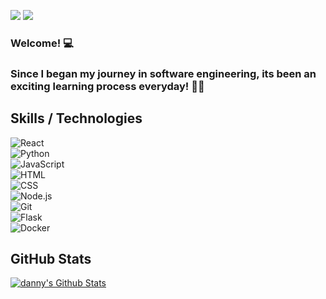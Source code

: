 <a href="mailto:pongdaniel17@gmail.com"><img src="https://img.shields.io/badge/-Gmail-D14836?style=flat&logo=Gmail&logoColor=white"/></a>
<a href="https://www.linkedin.com/in/danielpong/"><img src="https://img.shields.io/badge/-Lets%20Link-0077B5?style=flat&logo=Linkedin&logoColor=white"/></a>

### Welcome! 💻

### Since I began my journey in software engineering, its been an exciting learning process everyday! 👨‍💻

## Skills / Technologies

![React](https://img.shields.io/badge/-React-000000?style=flat&logo=react)\
![Python](https://img.shields.io/badge/-Python-000000?style=flat&logo=python)\
![JavaScript](https://img.shields.io/badge/-JavaScript-000000?style=flat&logo=javascript)\
![HTML](https://img.shields.io/badge/-HTML-000000?style=flat&logo=HTML5)\
![CSS](https://img.shields.io/badge/-CSS-000000?style=flat&logo=CSS3&logoColor=1572B6)\
![Node.js](https://img.shields.io/badge/-Node.js-000000?style=flat&logo=node.js)\
![Git](https://img.shields.io/badge/-Git-000000?style=flat&logo=git)\
![Flask](https://img.shields.io/badge/-Flask-000000?style=flat&logo=flask)\
![Docker](https://img.shields.io/badge/-Docker-000000?style=flat&logo=Docker)

## GitHub Stats

[![danny's Github Stats](https://github-readme-stats.vercel.app/api?username=pongdanny&theme=tokyonight)](https://github.com/pongdanny/github-readme-stats)
